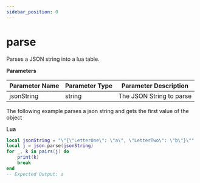 ```yaml
---
sidebar_position: 0
---
```


# parse

Parses a JSON string into a lua table.

**Parameters**

Parameter Name | Parameter Type | Parameter Description
--- | --- | ---
jsonString | string | The JSON String to parse

The following example parses a json string and gets the first value of the object

**Lua**
```lua
local jsonString = "\"{\"LetterOne\": \"a\", \"LetterTwo\": \"b\"}\""
local j = json.parse(jsonString)
for _, k in pairs(j) do
    print(k)
    break
end
-- Expected Output: a
```